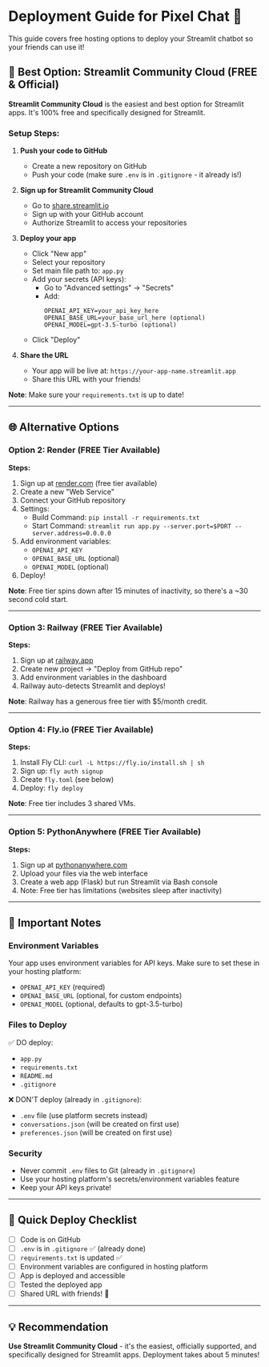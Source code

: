 # Deployment Guide for Pixel Chat 💖

This guide covers free hosting options to deploy your Streamlit chatbot so your friends can use it!

## 🎯 Best Option: Streamlit Community Cloud (FREE & Official)

**Streamlit Community Cloud** is the easiest and best option for Streamlit apps. It's 100% free and specifically designed for Streamlit.

### Setup Steps:

1. **Push your code to GitHub**
   - Create a new repository on GitHub
   - Push your code (make sure `.env` is in `.gitignore` - it already is!)
2. **Sign up for Streamlit Community Cloud**

   - Go to [share.streamlit.io](https://share.streamlit.io)
   - Sign up with your GitHub account
   - Authorize Streamlit to access your repositories

3. **Deploy your app**

   - Click "New app"
   - Select your repository
   - Set main file path to: `app.py`
   - Add your secrets (API keys):
     - Go to "Advanced settings" → "Secrets"
     - Add:
       ```
       OPENAI_API_KEY=your_api_key_here
       OPENAI_BASE_URL=your_base_url_here (optional)
       OPENAI_MODEL=gpt-3.5-turbo (optional)
       ```
   - Click "Deploy"

4. **Share the URL**
   - Your app will be live at: `https://your-app-name.streamlit.app`
   - Share this URL with your friends!

**Note**: Make sure your `requirements.txt` is up to date!

---

## 🌐 Alternative Options

### Option 2: Render (FREE Tier Available)

**Steps:**

1. Sign up at [render.com](https://render.com) (free tier available)
2. Create a new "Web Service"
3. Connect your GitHub repository
4. Settings:
   - Build Command: `pip install -r requirements.txt`
   - Start Command: `streamlit run app.py --server.port=$PORT --server.address=0.0.0.0`
5. Add environment variables:
   - `OPENAI_API_KEY`
   - `OPENAI_BASE_URL` (optional)
   - `OPENAI_MODEL` (optional)
6. Deploy!

**Note**: Free tier spins down after 15 minutes of inactivity, so there's a ~30 second cold start.

---

### Option 3: Railway (FREE Tier Available)

**Steps:**

1. Sign up at [railway.app](https://railway.app)
2. Create new project → "Deploy from GitHub repo"
3. Add environment variables in the dashboard
4. Railway auto-detects Streamlit and deploys!

**Note**: Railway has a generous free tier with $5/month credit.

---

### Option 4: Fly.io (FREE Tier Available)

**Steps:**

1. Install Fly CLI: `curl -L https://fly.io/install.sh | sh`
2. Sign up: `fly auth signup`
3. Create `fly.toml` (see below)
4. Deploy: `fly deploy`

**Note**: Free tier includes 3 shared VMs.

---

### Option 5: PythonAnywhere (FREE Tier Available)

**Steps:**

1. Sign up at [pythonanywhere.com](https://www.pythonanywhere.com)
2. Upload your files via the web interface
3. Create a web app (Flask) but run Streamlit via Bash console
4. Note: Free tier has limitations (websites sleep after inactivity)

---

## 📝 Important Notes

### Environment Variables

Your app uses environment variables for API keys. Make sure to set these in your hosting platform:

- `OPENAI_API_KEY` (required)
- `OPENAI_BASE_URL` (optional, for custom endpoints)
- `OPENAI_MODEL` (optional, defaults to gpt-3.5-turbo)

### Files to Deploy

✅ DO deploy:

- `app.py`
- `requirements.txt`
- `README.md`
- `.gitignore`

❌ DON'T deploy (already in `.gitignore`):

- `.env` file (use platform secrets instead)
- `conversations.json` (will be created on first use)
- `preferences.json` (will be created on first use)

### Security

- Never commit `.env` files to Git (already in `.gitignore`)
- Use your hosting platform's secrets/environment variables feature
- Keep your API keys private!

---

## 🚀 Quick Deploy Checklist

- [ ] Code is on GitHub
- [ ] `.env` is in `.gitignore` ✅ (already done)
- [ ] `requirements.txt` is updated ✅
- [ ] Environment variables are configured in hosting platform
- [ ] App is deployed and accessible
- [ ] Tested the deployed app
- [ ] Shared URL with friends! 💖

---

## 💡 Recommendation

**Use Streamlit Community Cloud** - it's the easiest, officially supported, and specifically designed for Streamlit apps. Deployment takes about 5 minutes!

